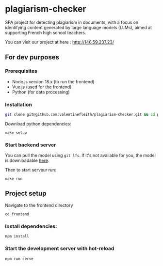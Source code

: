 # plagiarism-checker
SPA project for detecting plagiarism in documents, with a focus on identifying content generated by large language models (LLMs), aimed at supporting French high school teachers.

You can visit our project at here : http://146.59.237.23/

## For dev purposes

### Prerequisites
- Node.js version 18.x (to run the frontend)
- Vue.js (used for the frontend)
- Python (for data processing)
  
### Installation

```sh
git clone git@github.com:valentinefleith/plagiarism-checker.git && cd plagiarism-checker
```

Download python dependencies:
```
make setup
```


### Start backend server

You can pull the model using `git lfs`. If it's not available for you, the model is downloadable [here](https://drive.google.com/drive/folders/1Y0Nees4Q0ghGcsctCkXw9fI_qvv0QOEn?usp=sharing).

Then to start serveur run:
```
make run
```

## Project setup
Navigate to the frontend directory
```
cd frontend
```

### Install dependencies:
```
npm install
```

### Start the development server with hot-reload
```
npm run serve
```
